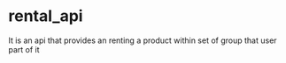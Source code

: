 # rental_api
It is an api that provides an renting a product within set of group that user part of it
